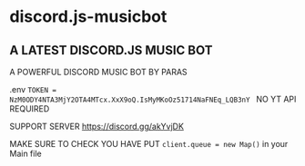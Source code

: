 # discord.js-musicbot
## A LATEST DISCORD.JS MUSIC BOT 
A POWERFUL DISCORD MUSIC BOT BY PARAS


.env
```TOKEN = NzM0ODY4NTA3MjY2OTA4MTcx.XxX9oQ.IsMyMKoOz51714NaFNEq_LQB3nY ```
NO YT API REQUIRED 

SUPPORT SERVER 
https://discord.gg/akYvjDK



MAKE SURE TO CHECK YOU HAVE PUT
```client.queue = new Map()```
in your Main file
